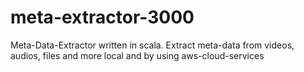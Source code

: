 # meta-extractor-3000
Meta-Data-Extractor written in scala. Extract meta-data from videos, audios, files and more local and by using aws-cloud-services
